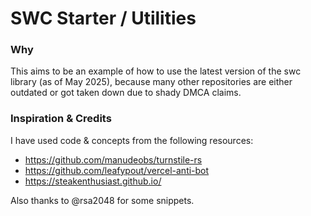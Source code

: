 # SWC Starter / Utilities

### Why

This aims to be an example of how to use the latest version of the swc library (as of May 2025),
because many other repositories are either outdated or got taken down due to shady DMCA claims.

### Inspiration & Credits

I have used code & concepts from the following resources:

- https://github.com/manudeobs/turnstile-rs
- https://github.com/leafypout/vercel-anti-bot
- https://steakenthusiast.github.io/

Also thanks to @rsa2048 for some snippets.
